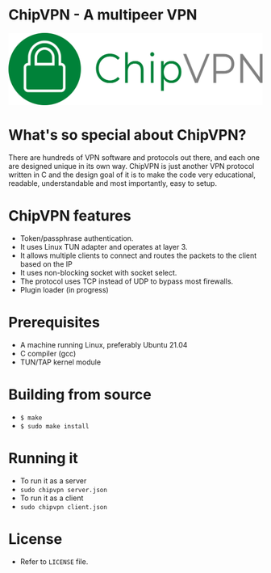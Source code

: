 # ChipVPN - A multipeer VPN 
![logo](https://github.com/coldchip/chipvpn/raw/master/docs/chipvpn.png)

# What's so special about ChipVPN?
There are hundreds of VPN software and protocols out there, and each one are designed unique in its own way. ChipVPN is just another VPN protocol written in C and the design goal of it is to make the code very educational, readable, understandable and most importantly, easy to setup. 

# ChipVPN features
- Token/passphrase authentication. 
- It uses Linux TUN adapter and operates at layer 3. 
- It allows multiple clients to connect and routes the packets to the client based on the IP 
- It uses non-blocking socket with socket select. 
- The protocol uses TCP instead of UDP to bypass most firewalls. 
- Plugin loader (in progress)

# Prerequisites
- A machine running Linux, preferably Ubuntu 21.04
- C compiler (gcc)
- TUN/TAP kernel module

# Building from source
- `$ make`
- `$ sudo make install`

# Running it
- To run it as a server
- `sudo chipvpn server.json`
- To run it as a client
- `sudo chipvpn client.json`

# License
- Refer to `LICENSE` file. 